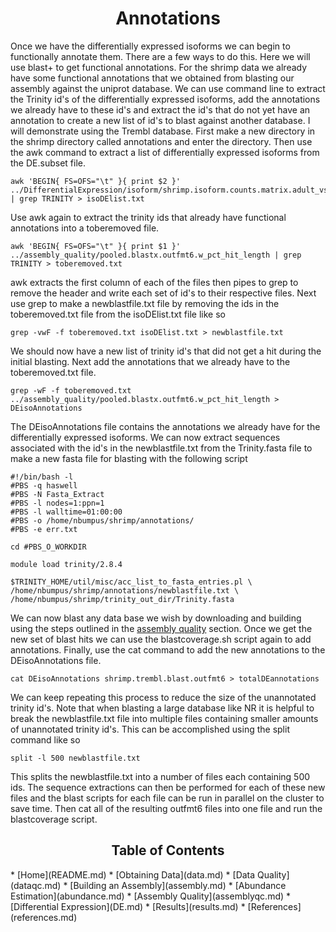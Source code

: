 <h1 align="center">Annotations</h1>

<P>Once we have the differentially expressed isoforms we can begin to functionally annotate them.  There are a few ways to do this.
Here we will use blast+ to get functional annotations.  For the shrimp data we already have some functional annotations that we obtained from blasting our assembly against the uniprot database.  We can use command line to extract the Trinity id's of the differentially expressed isoforms, add the annotations we already have to these id's and extract the id's that do not yet have an annotation to create a new list of id's to blast against another database.  I will demonstrate using the Trembl database.  First make a new directory in the shrimp directory called annotations and enter the directory.  Then use the awk command to extract a list of differentially expressed isoforms from the DE.subset file.</p>

```
awk 'BEGIN{ FS=OFS="\t" }{ print $2 }' ../DifferentialExpression/isoform/shrimp.isoform.counts.matrix.adult_vs_larvae.edgeR.DE_results.P0.001_C2.DE.subset | grep TRINITY > isoDElist.txt
```
<p>Use awk again to extract the trinity ids that already have functional annotations into a toberemoved file.</p>

```
awk 'BEGIN{ FS=OFS="\t" }{ print $1 }' ../assembly_quality/pooled.blastx.outfmt6.w_pct_hit_length | grep TRINITY > toberemoved.txt
```
<p> awk extracts the first column of each of the files then pipes to grep to remove the header and write each set of id's to their respective files. Next use grep to make a newblastfile.txt file by removing the ids in the toberemoved.txt file from the isoDElist.txt file like so</p>

```
grep -vwF -f toberemoved.txt isoDElist.txt > newblastfile.txt
```

<p>We should now have a new list of trinity id's that did not get a hit during the initial blasting.  Next add the annotations that we already have to the toberemoved.txt file.</p>

```
grep -wF -f toberemoved.txt ../assembly_quality/pooled.blastx.outfmt6.w_pct_hit_length > DEisoAnnotations
```

<p>The DEisoAnnotations file contains the annotations we already have for the differentially expressed isoforms.  We can now extract sequences associated with the id's in the newblastfile.txt from the Trinity.fasta file to make a new fasta file for blasting with the following script</p>

```
#!/bin/bash -l
#PBS -q haswell
#PBS -N Fasta_Extract
#PBS -l nodes=1:ppn=1
#PBS -l walltime=01:00:00
#PBS -o /home/nbumpus/shrimp/annotations/
#PBS -e err.txt

cd #PBS_O_WORKDIR

module load trinity/2.8.4

$TRINITY_HOME/util/misc/acc_list_to_fasta_entries.pl \
/home/nbumpus/shrimp/annotations/newblastfile.txt \
/home/nbumpus/shrimp/trinity_out_dir/Trinity.fasta
```
<p>We can now blast any data base we wish by downloading and building using the steps outlined in the <a href="https://nathanbumpus.github.io/Trinity-2.8.4-Marconi/assemblyqc.html#blast">assembly quality</a> section. Once we get the new set of blast hits we can use the blastcoverage.sh script again to add annotations.  Finally, use the cat command to add the new annotations to the DEisoAnnotations file.</p>

```
cat DEisoAnnotations shrimp.trembl.blast.outfmt6 > totalDEannotations
```
<p>We can keep repeating this process to reduce the size of the unannotated trinity id's.  Note that when blasting a large database like NR it is helpful to break the newblastfile.txt file into multiple files containing smaller amounts of unannotated trinity id's.  This can be accomplished using the split command like so</p>

```
split -l 500 newblastfile.txt
```
<p>This splits the newblastfile.txt into a number of files each containing 500 ids.  The sequence extractions can then be performed for each of these new files and the blast scripts for each file can be run in parallel on the cluster to save time.  Then cat all of the resulting outfmt6 files into one file and run the blastcoverage script.</p>

<h2 align="center">Table of Contents<a id="contents"></a></h2>
* [Home](README.md)
* [Obtaining Data](data.md)
* [Data Quality](dataqc.md)
* [Building an Assembly](assembly.md)
* [Abundance Estimation](abundance.md)
* [Assembly Quality](assemblyqc.md)
* [Differential Expression](DE.md)
* [Results](results.md)
* [References](references.md)






